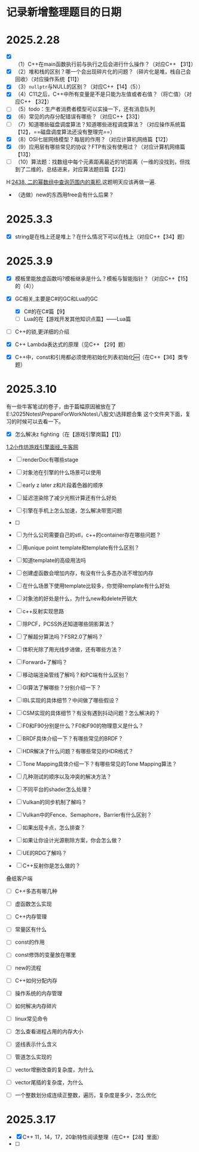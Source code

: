 # 记录新增整理题目的日期

# 2025.2.28

- [x] （1）C++在main函数执行前与执行之后会进行什么操作？（对应C++ 【31】）
- [x] （2）堆和栈的区别？哪一个会出现碎片化的问题？（碎片化是堆，栈自己会回收）（对应操作系统【11】）
- [x] （3）`nullptr`与NULL的区别？（对应C++【14】（5））
- [x] （4）C11之后，C++中所有变量是不是只能为左值或者右值？（将亡值）（对应C++ 【32】）
- [ ] （5）todo：生产者消费者模型可以实操一下，还有消息队列
- [x] （6）常见的内存分配错误有哪些？（对应C++【33】）
- [ ] （7）知道哪些磁盘调度算法？知道哪些进程调度算法？（对应操作系统篇【12】，==磁盘调度算法还没有整理完==）
- [x] （8）OSI七层网络模型？每层的作用？（对应计算机网络篇【12】）
- [x] （9）应用层有哪些常见的协议？FTP有没有使用过？（对应计算机网络篇【13】）
- [ ] （10）算法题：找数组中每个元素距离最近的1的距离（一维的没找到，但找到了二维的，总结进来，对应算法题目篇【22】）

H:[2438. 二的幂数组中查询范围内的乘积](https://leetcode.cn/problems/range-product-queries-of-powers/),这题明天应该再做一遍.



- （选做）new的东西用free会有什么后果？



# 2025.3.3

- [x] string是在栈上还是堆上？在什么情况下可以在栈上（对应C++【34】题）



# 2025.3.9

- [x] 模板里能放虚函数吗?模板继承是什么？模板与智能指针？（对应C++【15】的（4））
- [x] GC相关,主要是C#的GC和Lua的GC
  - [x] C#的在C#篇【9】
  - [ ] Lua的在【游戏开发其他知识点篇】——Lua篇

- [ ] C++的锁,更详细的介绍
- [x] C++ Lambda表达式的原理（见C++ 【29】题）
- [x] C++中，const和引用都必须使用初始化列表初始化:new:（在C++【36】类专题）



# 2025.3.10

有一些牛客笔试的卷子，由于篇幅原因被放在了E:\2025Notes\PrepareForWorkNotes\八股文\选择题合集 这个文件夹下面，复习的时候可以去看一下。

- [x] 怎么解决z fighting（在【游戏引擎岗篇】【1】）




[1.2小作坊游戏引擎面经_牛客网](https://www.nowcoder.com/feed/main/detail/534cc47ff9f34416810a43a4ec8b2464?sourceSSR=search)

- [ ] renderDoc有哪些stage
- [ ] 对象池在引擎的什么场景可以使用
- [ ] early z later z和片段着色器的顺序
- [ ] 延迟渲染除了减少光照计算还有什么好处
- [ ] 引擎在手机上怎么加速，怎么解决带宽问题
- [ ] 
- [ ] 为什么公司需要自己的stl，c++的container存在哪些问题？
- [ ] 用unique point template和template有什么区别？
- [ ] 知道template的高级用法吗
- [ ] 创建虚函数会增加内存，有没有什么多态办法不增加内存
- [ ] 在什么场景下使用template比较多，你觉得template有什么好处
- [ ] 对象池的好处是什么，为什么new和delete开销大
- [ ] c++反射实现思路
- [ ] 除PCF，PCSS外还知道哪些阴影算法？
- [ ] 了解超分算法吗？FSR2.0了解吗？
- [ ] 体积光除了用光线步进做，还有哪些方法？
- [ ] Forward+了解吗？
- [ ] 移动端渲染管线了解吗？和PC端有什么区别？
- [ ] GI算法了解哪些？分别介绍一下？
- [ ] IBL实现的具体细节？中间做了哪些假设？
- [ ] CSM实现的具体细节？有没有遇到抖动问题？怎么解决的？
- [ ] F0和F90分别是什么？F0和F90的物理意义是什么？
- [ ] BRDF具体介绍一下？有哪些常见的BRDF？
- [ ] HDR解决了什么问题？有哪些常见的HDR格式？
- [ ] Tone Mapping具体介绍一下？有哪些常见的Tone Mapping算法？
- [ ] 几种测试的顺序以及冲突的解决方法？
- [ ] 不同平台的shader怎么处理？
- [ ] Vulkan的同步机制了解吗？
- [ ] Vulkan中的Fence、Semaphore，Barrier有什么区别？
- [ ] 如果出现卡点，怎么排查？
- [ ] 如果让你设计光源剔除方案，你会怎么做？
- [ ] UE的RDG了解吗？
- [ ] C++反射你是怎么做的？



叠纸客户端

- [ ] C++多态有哪几种
- [ ] 虚函数怎么实现
- [ ] C++内存管理
- [ ] 常量区有什么
- [ ] const的作用
- [ ] const修饰的变量放在哪里
- [ ] new的流程
- [ ] C++如何分配内存 
- [ ]  操作系统的内存管理
- [ ] 如何解决内存碎片
- [ ]  linux常见命令
- [ ] 怎么查看进程占用的内存大小
- [ ] 竖线表示什么含义
- [ ] 管道怎么实现的
- [ ] vector增删改查的复杂度，为什么
- [ ] vector尾插的复杂度，为什么 
- [ ] 一个整数划分成连续正整数，遍历，复杂度是多少，怎么优化



# 2025.3.17

- [x] C++ 11，14，17，20新特性阅读整理（在C++【28】里面）
- [ ] 